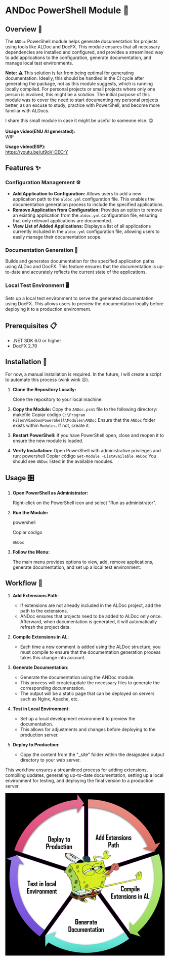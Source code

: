 # ANDoc PowerShell Module 🚀
## Overview 📄
The `ANDoc` PowerShell module helps generate documentation for projects using tools like ALDoc and DocFX. This module ensures that all necessary dependencies are installed and configured, and provides a streamlined way to add applications to the configuration, generate documentation, and manage local test environments.

**Note:** ⚠️ This solution is far from being optimal for generating documentation. Ideally, this should be handled in the CI cycle after generating the package, not as this module suggests, which is running locally compiled. For personal projects or small projects where only one person is involved, this might be a solution. The initial purpose of this module was to cover the need to start documenting my personal projects better, as an excuse to study, practice with PowerShell, and become more familiar with ALDocs.

I share this small module in case it might be useful to someone else. 😊 <br> <br> 
**Usage video(ENU AI generated):** <br> 
WIP

**Usage video(ESP):** <br> 
https://youtu.be/ut9oV-DECrY<br>

## Features ✨
### Configuration Management ⚙️
-   **Add Application to Configuration:** Allows users to add a new application path to the `aldoc.yml` configuration file. This enables the documentation generation process to include the specified applications.
-   **Remove Application from Configuration:** Provides an option to remove an existing application from the `aldoc.yml` configuration file, ensuring that only relevant applications are documented.
-   **View List of Added Applications:** Displays a list of all applications currently included in the `aldoc.yml` configuration file, allowing users to easily manage their documentation scope.

### Documentation Generation 📝
Builds and generates documentation for the specified application paths using ALDoc and DocFX. This feature ensures that the documentation is up-to-date and accurately reflects the current state of the applications.

### Local Test Environment 🖥️
Sets up a local test environment to serve the generated documentation using DocFX. This allows users to preview the documentation locally before deploying it to a production environment.

## Prerequisites 📋
-   .NET SDK 6.0 or higher
-   DocFX 2.70

## Installation 💾
For now, a manual installation is required. In the future, I will create a script to automate this process (wink wink 😉).

1.  **Clone the Repository Locally:**
    
    Clone the repository to your local machine.
    
2.  **Copy the Module:**
    Copy the `ANDoc.psm1` file to the following directory:
    makefile
    Copiar código
    `C:\Program Files\WindowsPowerShell\Modules\ANDoc` 
    Ensure that the `ANDoc` folder exists within `Modules`. If not, create it.
    
3.  **Restart PowerShell:**
    If you have PowerShell open, close and reopen it to ensure the new module is loaded.
    
4.  **Verify Installation:**
    Open PowerShell with administrative privileges and run:
    powershell
    Copiar código
    `Get-Module -ListAvailable ANDoc` 
    You should see `ANDoc` listed in the available modules.
    

## Usage 🎛️
1.  **Open PowerShell as Administrator:**
    
    Right-click on the PowerShell icon and select "Run as administrator".
    
2.  **Run the Module:**
    
    powershell
    
    Copiar código
    
    `ANDoc` 
    
3.  **Follow the Menu:**
    
    The main menu provides options to view, add, remove applications, generate documentation, and set up a local test environment.

## Workflow 🔄
1.  **Add Extensions Path**:
    -   If extensions are not already included in the ALDoc project, add the path to the extensions.
    -   ANDoc ensures that projects need to be added to ALDoc only once. Afterward, when documentation is generated, it will automatically refresh the project data.
  
2.  **Compile Extensions in AL**:
    -   Each time a new comment is added using the ALDoc structure, you must compile to ensure that the documentation generation process takes this change into account.
  
3.  **Generate Documentation**:
    -   Generate the documentation using the ANDoc module.
    -   This process will create/update the necessary files to generate the corresponding documentation.
    -   The output will be a static page that can be deployed on servers such as Nginx, Apache, etc.
  
4.  **Test in Local Environment**:
    -   Set up a local development environment to preview the documentation.
    -   This allows for adjustments and changes before deploying to the production server.

5.  **Deploy to Production**:
    -   Copy the content from the "_site" folder within the designated output directory to your web server.

This workflow ensures a streamlined process for adding extensions, compiling updates, generating up-to-date documentation, setting up a local environment for testing, and deploying the final version to a production server.

![Workflow](/res/Workflow.png)
